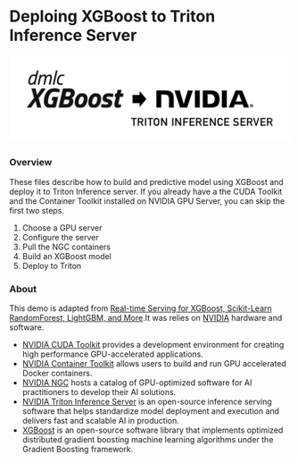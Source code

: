 # Deploing XGBoost to Triton Inference Server

![](logos.png)

### Overview

These files describe how to build and predictive model using XGBoost and deploy it to Triton Inference server. If you already have a the CUDA Toolkit and the Container Toolkit installed on NVIDIA GPU Server, you can skip the first two steps.  

1. Choose a GPU server
2. Configure the server
3. Pull the NGC containers
4. Build an XGBoost model
5. Deploy to Triton


### About

This demo is adapted from [Real-time Serving for XGBoost, Scikit-Learn RandomForest, LightGBM, and More](https://developer.nvidia.com/blog/real-time-serving-for-xgboost-scikit-learn-randomforest-lightgbm-and-more/).It was relies on [NVIDIA](https://www.nvidia.com/en-us/) hardware and software.

* [NVIDIA CUDA Toolkit](https://developer.nvidia.com/cuda-downloads) provides a development environment for creating high performance GPU-accelerated applications.
* [NVIDIA Container Toolkit](https://github.com/NVIDIA/nvidia-docker) allows users to build and run GPU accelerated Docker containers.
* [NVIDIA NGC](https://catalog.ngc.nvidia.com/) hosts a catalog of GPU-optimized software for AI practitioners to develop their AI solutions.
* [NVIDIA Triton Inference Server](https://developer.nvidia.com/nvidia-triton-inference-server) is an open-source inference serving software that helps standardize model deployment and execution and delivers fast and scalable AI in production.
* [XGBoost](https://www.nvidia.com/en-us/glossary/data-science/xgboost/) is an open-source software library that implements optimized distributed gradient boosting machine learning algorithms under the Gradient Boosting framework.
